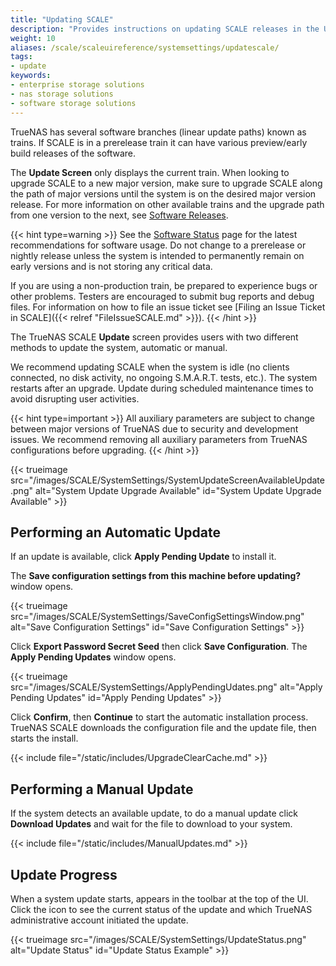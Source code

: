 ```yaml
---
title: "Updating SCALE"
description: "Provides instructions on updating SCALE releases in the UI."
weight: 10
aliases: /scale/scaleuireference/systemsettings/updatescale/
tags:
- update
keywords:
- enterprise storage solutions
- nas storage solutions
- software storage solutions
---
```


TrueNAS has several software branches (linear update paths) known as trains. If SCALE is in a prerelease train it can have various preview/early build releases of the software.

The **Update Screen** only displays the current train.
When looking to upgrade SCALE to a new major version, make sure to upgrade SCALE along the path of major versions until the system is on the desired major version release.
For more information on other available trains and the upgrade path from one version to the next, see [Software Releases](https://www.truenas.com/docs/truenasupgrades/).

{{< hint type=warning >}}
See the [Software Status](https://www.truenas.com/software-status/) page for the latest recommendations for software usage.
Do not change to a prerelease or nightly release unless the system is intended to permanently remain on early versions and is not storing any critical data.

If you are using a non-production train, be prepared to experience bugs or other problems.
Testers are encouraged to submit bug reports and debug files.
For information on how to file an issue ticket see [Filing an Issue Ticket in SCALE]({{< relref "FileIssueSCALE.md" >}}).
{{< /hint >}}

The TrueNAS SCALE **Update** screen provides users with two different methods to update the system, automatic or manual.

We recommend updating SCALE when the system is idle (no clients connected, no disk activity, no ongoing S.M.A.R.T. tests, etc.).
The system restarts after an upgrade.
Update during scheduled maintenance times to avoid disrupting user activities.

{{< hint type=important >}}
All auxiliary parameters are subject to change between major versions of TrueNAS due to security and development issues.
We recommend removing all auxiliary parameters from TrueNAS configurations before upgrading.
{{< /hint >}}

{{< trueimage src="/images/SCALE/SystemSettings/SystemUpdateScreenAvailableUpdate.png" alt="System Update Upgrade Available" id="System Update Upgrade Available" >}}

## Performing an Automatic Update

If an update is available, click **Apply Pending Update** to install it.

The **Save configuration settings from this machine before updating?** window opens.

{{< trueimage src="/images/SCALE/SystemSettings/SaveConfigSettingsWindow.png" alt="Save Configuration Settings" id="Save Configuration Settings" >}}

Click **Export Password Secret Seed** then click **Save Configuration**.
The **Apply Pending Updates** window opens.

{{< trueimage src="/images/SCALE/SystemSettings/ApplyPendingUdates.png" alt="Apply Pending Updates" id="Apply Pending Updates" >}}

Click **Confirm**, then **Continue** to start the automatic installation process.
TrueNAS SCALE downloads the configuration file and the update file, then starts the install.

{{< include file="/static/includes/UpgradeClearCache.md" >}}

## Performing a Manual Update

If the system detects an available update, to do a manual update click **Download Updates** and wait for the file to download to your system.

{{< include file="/static/includes/ManualUpdates.md" >}}

## Update Progress

When a system update starts, <span class="iconify" data-icon="ic:sharp-system-update-alt" style="font-size:150%;"></span> appears in the toolbar at the top of the UI.
Click the icon to see the current status of the update and which TrueNAS administrative account initiated the update.

{{< trueimage src="/images/SCALE/SystemSettings/UpdateStatus.png" alt="Update Status" id="Update Status Example" >}}

